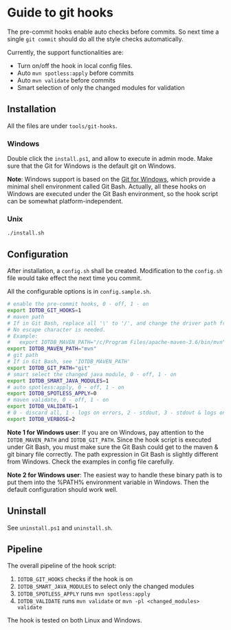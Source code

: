<!--

    Licensed to the Apache Software Foundation (ASF) under one
    or more contributor license agreements.  See the NOTICE file
    distributed with this work for additional information
    regarding copyright ownership.  The ASF licenses this file
    to you under the Apache License, Version 2.0 (the
    "License"); you may not use this file except in compliance
    with the License.  You may obtain a copy of the License at
    
        http://www.apache.org/licenses/LICENSE-2.0
    
    Unless required by applicable law or agreed to in writing,
    software distributed under the License is distributed on an
    "AS IS" BASIS, WITHOUT WARRANTIES OR CONDITIONS OF ANY
    KIND, either express or implied.  See the License for the
    specific language governing permissions and limitations
    under the License.

-->
# Guide to git hooks

The pre-commit hooks enable auto checks before commits. So next time a single `git commit` should do all the style checks automatically.

Currently, the support functionalities are:
* Turn on/off the hook in local config files.
* Auto `mvn spotless:apply` before commits
* Auto `mvn validate` before commits
* Smart selection of only the changed modules for validation

## Installation

All the files are under `tools/git-hooks`.

### Windows

Double click the `install.ps1`, and allow to execute in admin mode. Make sure that the Git for Windows is the default git on Windows.

**Note**: Windows support is based on the [Git for Windows](https://gitforwindows.org/), which provide a minimal shell environment called Git Bash. Actually, all these hooks on Windows are executed under the Git Bash environment, so the hook script can be somewhat platform-independent.

### Unix

```
./install.sh
```

## Configuration

After installation, a `config.sh` shall be created. Modification to the `config.sh` file would take effect the next time you commit.

All the configurable options is in `config.sample.sh`.

```sh
# enable the pre-commit hooks, 0 - off, 1 - on
export IOTDB_GIT_HOOKS=1
# maven path
# If in Git Bash, replace all '\' to '/', and change the driver path from 'C:\' to '/c/
# No escape character is needed.
# Example:
#   export IOTDB_MAVEN_PATH="/c/Program Files/apache-maven-3.6/bin/mvn"
export IOTDB_MAVEN_PATH="mvn"
# git path
# If in Git Bash, see 'IOTDB_MAVEN_PATH'
export IOTDB_GIT_PATH="git"
# smart select the changed java module, 0 - off, 1 - on
export IOTDB_SMART_JAVA_MODULES=1
# auto spotless:apply, 0 - off, 1 - on
export IOTDB_SPOTLESS_APPLY=0
# maven validate, 0 - off, 1 - on
export IOTDB_VALIDATE=1
# 0 - discard all, 1 - logs on errors, 2 - stdout, 3 - stdout & logs on errors
export IOTDB_VERBOSE=2
```

**Note 1 for Windows user**: If you are on Windows, pay attention to the `IOTDB_MAVEN_PATH` and `IOTDB_GIT_PATH`. Since the hook script is executed under Git Bash, you must make sure the Git Bash could get to the maven & git binary file correctly. The path expression in Git Bash is slightly different from Windows. Check the examples in config file carefully.

**Note 2 for Windows user**: The easiest way to handle these binary path is to put them into the %PATH% environment variable in Windows. Then the default configuration should work well.

## Uninstall

See `uninstall.ps1` and `uninstall.sh`.

## Pipeline

The overall pipeline of the hook script:
1. `IOTDB_GIT_HOOKS` checks if the hook is on
2. `IOTDB_SMART_JAVA_MODULES` to select only the changed modules
3. `IOTDB_SPOTLESS_APPLY` runs `mvn spotless:apply`
4. `IOTDB_VALIDATE` runs `mvn validate` or `mvn -pl <changed_modules> validate`

The hook is tested on both Linux and Windows.
